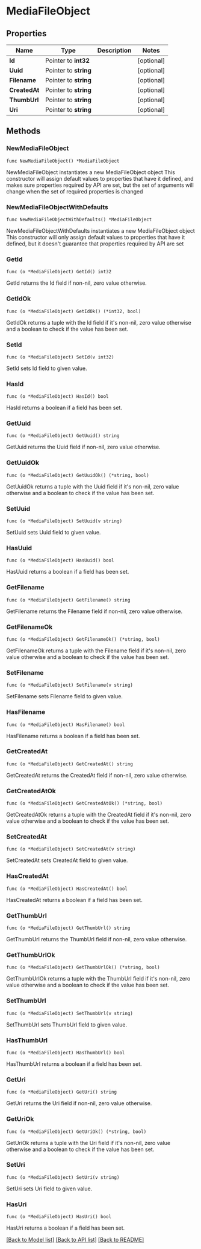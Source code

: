 # MediaFileObject

## Properties

Name | Type | Description | Notes
------------ | ------------- | ------------- | -------------
**Id** | Pointer to **int32** |  | [optional] 
**Uuid** | Pointer to **string** |  | [optional] 
**Filename** | Pointer to **string** |  | [optional] 
**CreatedAt** | Pointer to **string** |  | [optional] 
**ThumbUrl** | Pointer to **string** |  | [optional] 
**Uri** | Pointer to **string** |  | [optional] 

## Methods

### NewMediaFileObject

`func NewMediaFileObject() *MediaFileObject`

NewMediaFileObject instantiates a new MediaFileObject object
This constructor will assign default values to properties that have it defined,
and makes sure properties required by API are set, but the set of arguments
will change when the set of required properties is changed

### NewMediaFileObjectWithDefaults

`func NewMediaFileObjectWithDefaults() *MediaFileObject`

NewMediaFileObjectWithDefaults instantiates a new MediaFileObject object
This constructor will only assign default values to properties that have it defined,
but it doesn't guarantee that properties required by API are set

### GetId

`func (o *MediaFileObject) GetId() int32`

GetId returns the Id field if non-nil, zero value otherwise.

### GetIdOk

`func (o *MediaFileObject) GetIdOk() (*int32, bool)`

GetIdOk returns a tuple with the Id field if it's non-nil, zero value otherwise
and a boolean to check if the value has been set.

### SetId

`func (o *MediaFileObject) SetId(v int32)`

SetId sets Id field to given value.

### HasId

`func (o *MediaFileObject) HasId() bool`

HasId returns a boolean if a field has been set.

### GetUuid

`func (o *MediaFileObject) GetUuid() string`

GetUuid returns the Uuid field if non-nil, zero value otherwise.

### GetUuidOk

`func (o *MediaFileObject) GetUuidOk() (*string, bool)`

GetUuidOk returns a tuple with the Uuid field if it's non-nil, zero value otherwise
and a boolean to check if the value has been set.

### SetUuid

`func (o *MediaFileObject) SetUuid(v string)`

SetUuid sets Uuid field to given value.

### HasUuid

`func (o *MediaFileObject) HasUuid() bool`

HasUuid returns a boolean if a field has been set.

### GetFilename

`func (o *MediaFileObject) GetFilename() string`

GetFilename returns the Filename field if non-nil, zero value otherwise.

### GetFilenameOk

`func (o *MediaFileObject) GetFilenameOk() (*string, bool)`

GetFilenameOk returns a tuple with the Filename field if it's non-nil, zero value otherwise
and a boolean to check if the value has been set.

### SetFilename

`func (o *MediaFileObject) SetFilename(v string)`

SetFilename sets Filename field to given value.

### HasFilename

`func (o *MediaFileObject) HasFilename() bool`

HasFilename returns a boolean if a field has been set.

### GetCreatedAt

`func (o *MediaFileObject) GetCreatedAt() string`

GetCreatedAt returns the CreatedAt field if non-nil, zero value otherwise.

### GetCreatedAtOk

`func (o *MediaFileObject) GetCreatedAtOk() (*string, bool)`

GetCreatedAtOk returns a tuple with the CreatedAt field if it's non-nil, zero value otherwise
and a boolean to check if the value has been set.

### SetCreatedAt

`func (o *MediaFileObject) SetCreatedAt(v string)`

SetCreatedAt sets CreatedAt field to given value.

### HasCreatedAt

`func (o *MediaFileObject) HasCreatedAt() bool`

HasCreatedAt returns a boolean if a field has been set.

### GetThumbUrl

`func (o *MediaFileObject) GetThumbUrl() string`

GetThumbUrl returns the ThumbUrl field if non-nil, zero value otherwise.

### GetThumbUrlOk

`func (o *MediaFileObject) GetThumbUrlOk() (*string, bool)`

GetThumbUrlOk returns a tuple with the ThumbUrl field if it's non-nil, zero value otherwise
and a boolean to check if the value has been set.

### SetThumbUrl

`func (o *MediaFileObject) SetThumbUrl(v string)`

SetThumbUrl sets ThumbUrl field to given value.

### HasThumbUrl

`func (o *MediaFileObject) HasThumbUrl() bool`

HasThumbUrl returns a boolean if a field has been set.

### GetUri

`func (o *MediaFileObject) GetUri() string`

GetUri returns the Uri field if non-nil, zero value otherwise.

### GetUriOk

`func (o *MediaFileObject) GetUriOk() (*string, bool)`

GetUriOk returns a tuple with the Uri field if it's non-nil, zero value otherwise
and a boolean to check if the value has been set.

### SetUri

`func (o *MediaFileObject) SetUri(v string)`

SetUri sets Uri field to given value.

### HasUri

`func (o *MediaFileObject) HasUri() bool`

HasUri returns a boolean if a field has been set.


[[Back to Model list]](../README.md#documentation-for-models) [[Back to API list]](../README.md#documentation-for-api-endpoints) [[Back to README]](../README.md)


